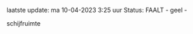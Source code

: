 laatste update: 
ma 10-04-2023  3:25   uur 
Status: FAALT - geel - 
<div class="service Y">schijfruimte</div>
